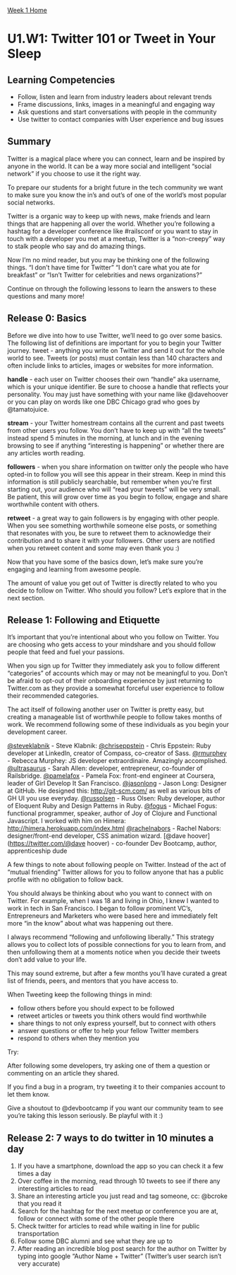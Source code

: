 [Week 1 Home](./)

# U1.W1: Twitter 101 or Tweet in Your Sleep

## Learning Competencies
- Follow, listen and learn from industry leaders about relevant trends
- Frame discussions, links, images in a meaningful and engaging way
- Ask questions and start conversations with people in the community 
- Use twitter to contact companies with User experience and bug issues

## Summary

Twitter is a magical place where you can connect, learn and be inspired by anyone in the world. It can be a way more social and intelligent “social network” if you choose to use it the right way. 

To prepare our students for a bright future in the tech community we want to make sure you know the in’s and out’s of one of the world’s most popular social networks.

Twitter is a organic way to keep up with news, make friends and learn things that are happening all over the world. Whether you’re following a hashtag for a developer conference like #railsconf or you want to stay in touch with a developer you met at a meetup, Twitter is a “non-creepy” way to stalk people who say and do amazing things. 

Now I’m no mind reader, but you may be thinking one of the following things.  “I don’t have time for Twitter” “I don’t care what you ate for breakfast” or “Isn’t Twitter for celebrities and news organizations?” 

Continue on through the following lessons to learn the answers to these questions and many more!

## Release 0: Basics
Before we dive into how to use Twitter, we’ll need to go over some basics. The following list of definitions are important for you to begin your Twitter journey. 
tweet - anything you write on Twitter and send it out for the whole world to see. Tweets (or posts) must contain less than 140 characters and often include links to articles, images or websites for more information. 

**handle** - each user on Twitter chooses their own “handle” aka username, which is your unique identifier. Be sure to choose a handle that reflects your personality. You may just have something with your name like @davehoover or you can play on words like one DBC Chicago grad who goes by @tamatojuice. 

**stream** - your Twitter homestream contains all the current and past tweets from other users you follow. You don’t have to keep up with “all the tweets” instead spend 5 minutes in the morning, at lunch and in the evening browsing to see if anything “interesting is happening” or whether there are any articles worth reading.

**followers** - when you share information on twitter only the people who have opted-in to follow you will see this appear in their stream. Keep in mind this information is still publicly searchable, but remember when you’re first starting out, your audience who will “read your tweets” will be very small. Be patient, this will grow over time as you begin to follow, engage and share worthwhile content with others. 

**retweet** - a great way to gain followers is by engaging with other people. When you see something worthwhile someone else posts, or something that resonates with you, be sure to retweet them to acknowledge their contribution and to share it with your followers. Other users are notified when you retweet content and some may even thank you :) 

Now that you have some of the basics down, let’s make sure you’re engaging and learning from awesome people. 

The amount of value you get out of Twitter is directly related to who you decide to follow on Twitter. Who should you follow? Let’s explore that in the next section. 


## Release 1: Following and Etiquette
It’s important that you’re intentional about who you follow on Twitter. You are choosing who gets access to your mindshare and you should follow people that feed and fuel your passions.

When you sign up for Twitter they immediately ask you to follow different “categories” of accounts which may or may not be meaningful to you. Don’t be afraid to opt-out of their onboarding experience by just returning to Twitter.com as they provide a somewhat forceful user experience to follow their recommended categories.  

The act itself of following another user on Twitter is pretty easy, but creating a manageable list of worthwhile people to follow takes months of work. We recommend following some of these individuals as you begin your development career. 

[@steveklabnik](https://twitter.com/steveklabnik) - Steve Klabnik: 
[@chriseppstein](https://twitter.com/@chriseppstein) - Chris Eppstein: Ruby developer at LinkedIn, creator of Compass, co-creator of Sass.
[@rmurphey](https://twitter.com/@rmurphey) - Rebecca Murphey: JS developer extraordinaire. Amazingly accomplished.
[@ultrasaurus](https://twitter.com/@ultrasaurus) - Sarah Allen: developer, entrepreneur, co-founder of Railsbridge.
[@pamelafox](https://twitter.com/@pamelafox) - Pamela Fox: front-end engineer at Coursera, leader of Girl Develop It San Francisco.
[@jasonlong](https://twitter.com/@jasonlong) - Jason Long: Designer at GitHub. He designed this: http://git-scm.com/ as well as various bits of GH UI you use everyday.
[@russolsen](https://twitter.com/@russolsen) - Russ Olsen: Ruby developer, author of Eloquent Ruby and Design Patterns in Ruby.
[@fogus](https://twitter.com/@fogus) - Michael Fogus: functional programmer, speaker, author of Joy of Clojure and Functional Javascript. I worked with him on Himera: http://himera.herokuapp.com/index.html
[@rachelnabors](https://twitter.com/@rachelnabors) - Rachel Nabors: designer/front-end developer, CSS animation wizard.
[@dave hoover](https://twitter.com/@dave hoover) - co-founder Dev Bootcamp, author, apprenticeship dude

A few things to note about following people on Twitter. Instead of the act of “mutual friending” Twitter allows for you to follow anyone that has a public profile with no obligation to follow back.

You should always be thinking about who you want to connect with on Twitter. For example, when I was 18 and living in Ohio, I knew I wanted to work in tech in San Francisco. I began to follow prominent VC’s, Entrepreneurs and Marketers who were based here and immediately felt more “in the know” about what was happening out there. 

I always recommend “following and unfollowing liberally.” This strategy allows you to collect lots of possible connections for you to learn from, and then unfollowing them at a moments notice when you decide their tweets don’t add value to your life. 

This may sound extreme, but after a few months you’ll have curated a great list of friends, peers, and mentors that you have access to. 

When Tweeting keep the following things in mind:
- follow others before you should expect to be followed
- retweet articles or tweets you think others would find worthwhile
- share things to not only express yourself, but to connect with others
- answer questions or offer to help your fellow Twitter members
- respond to others when they mention you

Try: 

After following some developers, try asking one of them a question or commenting on an article they shared. 

If you find a bug in a program, try tweeting it to their companies account to let them know.

Give a shoutout to @devbootcamp if you want our community team to see you’re taking this lesson seriously. Be playful with it :)

## Release 2: 7 ways to do twitter in 10 minutes a day
1. If you have a smartphone, download the app so you can check it a few times a day
2. Over coffee in the morning, read through 10 tweets to see if there any interesting articles to read 
3. Share an interesting article you just read and tag someone, cc: @bcroke that you read it
4. Search for the hashtag for the next meetup or conference you are at, follow or connect with some of the other people there
5. Check twitter for articles to read while waiting in line for public transportation
6. Follow some DBC alumni and see what they are up to 
7. After reading an incredible blog post search for the author on Twitter by typing into google “Author Name + Twitter” (Twitter’s user search isn’t very accurate)

